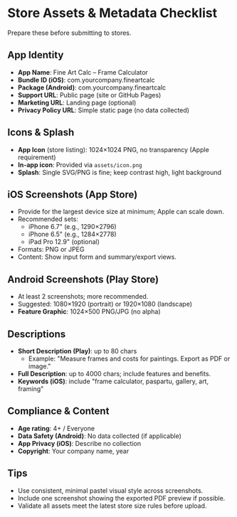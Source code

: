 # Store Assets & Metadata Checklist

Prepare these before submitting to stores.

## App Identity
- **App Name**: Fine Art Calc – Frame Calculator
- **Bundle ID (iOS)**: com.yourcompany.fineartcalc
- **Package (Android)**: com.yourcompany.fineartcalc
- **Support URL**: Public page (site or GitHub Pages)
- **Marketing URL**: Landing page (optional)
- **Privacy Policy URL**: Simple static page (no data collected)

## Icons & Splash
- **App Icon** (store listing): 1024×1024 PNG, no transparency (Apple requirement)
- **In-app icon**: Provided via `assets/icon.png`
- **Splash**: Single SVG/PNG is fine; keep contrast high, light background

## iOS Screenshots (App Store)
- Provide for the largest device size at minimum; Apple can scale down.
- Recommended sets:
  - iPhone 6.7" (e.g., 1290×2796)
  - iPhone 6.5" (e.g., 1284×2778)
  - iPad Pro 12.9" (optional)
- Formats: PNG or JPEG
- Content: Show input form and summary/export views.

## Android Screenshots (Play Store)
- At least 2 screenshots; more recommended.
- Suggested: 1080×1920 (portrait) or 1920×1080 (landscape)
- **Feature Graphic**: 1024×500 PNG/JPG (no alpha)

## Descriptions
- **Short Description (Play)**: up to 80 chars
  - Example: "Measure frames and costs for paintings. Export as PDF or image."
- **Full Description**: up to 4000 chars; include features and benefits.
- **Keywords (iOS)**: include "frame calculator, paspartu, gallery, art, framing"

## Compliance & Content
- **Age rating**: 4+ / Everyone
- **Data Safety (Android)**: No data collected (if applicable)
- **App Privacy (iOS)**: Describe no collection
- **Copyright**: Your company name, year

## Tips
- Use consistent, minimal pastel visual style across screenshots.
- Include one screenshot showing the exported PDF preview if possible.
- Validate all assets meet the latest store size rules before upload.

